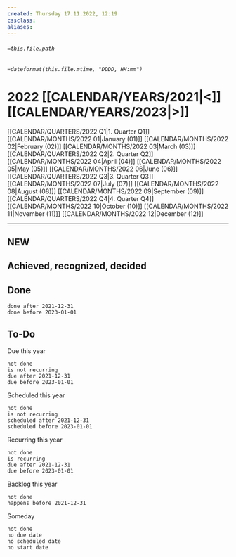 ```yaml
---
created: Thursday 17.11.2022, 12:19
cssclass:
aliases:
---
```

###### `=this.file.path`
###### `=dateformat(this.file.mtime, "DDDD, HH:mm")`
# 2022 [[CALENDAR/YEARS/2021|<]] [[CALENDAR/YEARS/2023|>]]
[[CALENDAR/QUARTERS/2022 Q1|1. Quarter Q1]] [[CALENDAR/MONTHS/2022 01|January (01)]] [[CALENDAR/MONTHS/2022 02|February (02)]] [[CALENDAR/MONTHS/2022 03|March (03)]]
[[CALENDAR/QUARTERS/2022 Q2|2. Quarter Q2]] [[CALENDAR/MONTHS/2022 04|April (04)]] [[CALENDAR/MONTHS/2022 05|May (05)]] [[CALENDAR/MONTHS/2022 06|June (06)]]
[[CALENDAR/QUARTERS/2022 Q3|3. Quarter Q3]] [[CALENDAR/MONTHS/2022 07|July (07)]] [[CALENDAR/MONTHS/2022 08|August (08)]] [[CALENDAR/MONTHS/2022 09|September (09)]]
[[CALENDAR/QUARTERS/2022 Q4|4. Quarter Q4]] [[CALENDAR/MONTHS/2022 10|October (10)]] [[CALENDAR/MONTHS/2022 11|November (11)]] [[CALENDAR/MONTHS/2022 12|December (12)]]

---

## NEW
## Achieved, recognized, decided
## Done

```tasks
done after 2021-12-31
done before 2023-01-01
```

## To-Do

Due this year
```tasks
not done
is not recurring
due after 2021-12-31
due before 2023-01-01
```

Scheduled this year
```tasks
not done
is not recurring
scheduled after 2021-12-31
scheduled before 2023-01-01
```

Recurring this year
```tasks
not done
is recurring
due after 2021-12-31
due before 2023-01-01
```

Backlog this year
```tasks
not done
happens before 2021-12-31
```

Someday
```tasks
not done
no due date
no scheduled date
no start date
```

